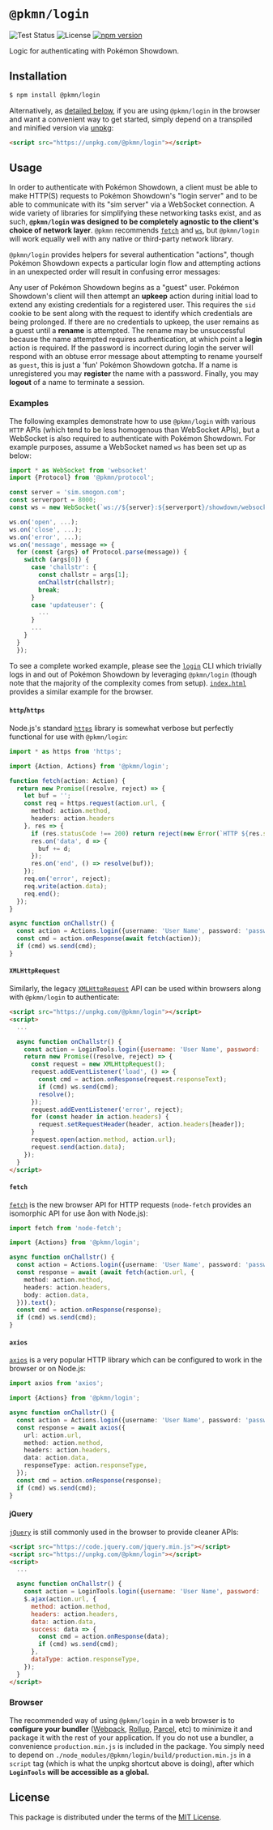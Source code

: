 # `@pkmn/login`

![Test Status](https://github.com/pkmn/ps/workflows/Tests/badge.svg)
![License](https://img.shields.io/badge/License-MIT-blue.svg)
[![npm version](https://img.shields.io/npm/v/@pkmn/login.svg)](https://www.npmjs.com/package/@pkmn/login)

Logic for authenticating with Pokémon Showdown.

## Installation

```sh
$ npm install @pkmn/login
```

Alternatively, as [detailed below](#browser), if you are using `@pkmn/login` in the browser and want
a convenient way to get started, simply depend on a transpiled and minified version via
[unpkg](https://unpkg.com/):

```html
<script src="https://unpkg.com/@pkmn/login"></script>
```

## Usage

In order to authenticate with Pokémon Showdown, a client must be able to make HTTP(S) requests to
Pokémon Showdown's "login server" and to be able to communicate with its "sim server" via a
WebSocket connection. A wide variety of libraries for simplifying these networking tasks exist, and
as such, **`@pkmn/login` was designed to be completely agnostic to the client's choice of network
layer**. `@pkmn` recommends [`fetch`](https://github.com/node-fetch/node-fetch) and
[`ws`](https://github.com/websockets/ws), but `@pkmn/login` will work equally well with any native
or third-party network library.

`@pkmn/login` provides helpers for several authentication "actions", though Pokémon Showdown expects
a particular login flow and attempting actions in an unexpected order will result in confusing
error messages:

Any user of Pokémon Showdown begins as a "guest" user. Pokémon Showdown's client will then attempt
an **upkeep** action during initial load to extend any existing credentials for a registered user.
This requires the `sid` cookie to be sent along with the request to identify which credentials are
being prolonged. If there are no credentials to upkeep, the user remains as a guest until a
**rename** is attempted. The rename may be unsuccessful because the name attempted requires
authentication, at which point a **login** action is required. If the password is incorrect during
login the server will respond with an obtuse error message about attempting to rename yourself as
`guest`, this is just a 'fun' Pokémon Showdown gotcha. If a name is unregistered you may
**register** the name with a password. Finally, you may **logout** of a name to terminate a session.

### Examples

The following examples demonstrate how to use `@pkmn/login` with various `HTTP` APIs (which tend
to be less homogenous than WebSocket APIs), but a WebSocket is also required to authenticate with
Pokémon Showdown. For example purposes, assume a WebSocket named `ws` has been set up as below:

```ts
import * as WebSocket from 'websocket'
import {Protocol} from '@pkmn/protocol';

const server = 'sim.smogon.com';
const serverport = 8000;
const ws = new WebSocket(`ws://${server}:${serverport}/showdown/websocket`);

ws.on('open', ...);
ws.on('close', ...);
ws.on('error', ...);
ws.on('message', message => {
  for (const {args} of Protocol.parse(message)) {
    switch (args[0]) {
      case 'challstr': {
        const challstr = args[1];
        onChallstr(challstr);
        break;
      }
      case 'updateuser': {
        ...
      }
      ...
    }
  }
  });
```

To see a complete worked example, please see the [`login`](login) CLI which trivially logs in and
out of Pokémon Showdown by leveraging `@pkmn/login` (though note that the majority of the complexity
comes from setup). [`index.html`](index.html) provides a similar example for the browser.

#### `http`/`https`

Node.js's standard [`https`](https://nodejs.org/api/https.html) library is somewhat verbose but
perfectly functional for use with `@pkmn/login`:

```ts
import * as https from 'https';

import {Action, Actions} from '@pkmn/login';

function fetch(action: Action) {
  return new Promise((resolve, reject) => {
    let buf = '';
    const req = https.request(action.url, {
      method: action.method,
      headers: action.headers
    }, res => {
      if (res.statusCode !== 200) return reject(new Error(`HTTP ${res.statusCode}`));
      res.on('data', d => {
        buf += d;
      });
      res.on('end', () => resolve(buf));
    });
    req.on('error', reject);
    req.write(action.data);
    req.end();
  });
}

async function onChallstr() {
  const action = Actions.login({username: 'User Name', password: 'password', challstr});
  const cmd = action.onResponse(await fetch(action));
  if (cmd) ws.send(cmd);
}
```

#### `XMLHttpRequest`

Similarly, the legacy
[`XMLHttpRequest`](https://developer.mozilla.org/en-US/docs/Web/API/XMLHttpRequest) API can be used
within browsers along with `@pkmn/login` to authenticate:

```html
<script src="https://unpkg.com/@pkmn/login"></script>
<script>
  ...

  async function onChallstr() {
    const action = LoginTools.login({username: 'User Name', password: 'password', challstr});
    return new Promise((resolve, reject) => {
      const request = new XMLHttpRequest();
      request.addEventListener('load', () => {
        const cmd = action.onResponse(request.responseText);
        if (cmd) ws.send(cmd);
        resolve();
      });
      request.addEventListener('error', reject);
      for (const header in action.headers) {
        request.setRequestHeader(header, action.headers[header]);
      }
      request.open(action.method, action.url);
      request.send(action.data);
    });
  }
</script>
```

#### `fetch`

[`fetch`](https://developer.mozilla.org/en-US/docs/Web/API/Fetch_API) is the new browser API for
HTTP requests (`node-fetch` provides an isomorphic API for use åon with Node.js):

```ts
import fetch from 'node-fetch';

import {Actions} from '@pkmn/login';

async function onChallstr() {
  const action = Actions.login({username: 'User Name', password: 'password', challstr});
  const response = await (await fetch(action.url, {
    method: action.method,
    headers: action.headers,
    body: action.data,
  })).text();
  const cmd = action.onResponse(response);
  if (cmd) ws.send(cmd);
}
```

#### `axios`

[`axios`](https://github.com/axios/axios) is a very popular HTTP library which can be configured
to work in the browser or on Node.js:

```ts
import axios from 'axios';

import {Actions} from '@pkmn/login';

async function onChallstr() {
  const action = Actions.login({username: 'User Name', password: 'password', challstr});
  const response = await axios({
    url: action.url,
    method: action.method,
    headers: action.headers,
    data: action.data,
    responseType: action.responseType,
  });
  const cmd = action.onResponse(response);
  if (cmd) ws.send(cmd);
}
```

#### jQuery

[`jQuery`](https://jquery.com/) is still commonly used in the browser to provide cleaner APIs:

```html
<script src="https://code.jquery.com/jquery.min.js"></script>
<script src="https://unpkg.com/@pkmn/login"></script>
<script>
  ...

  async function onChallstr() {
    const action = LoginTools.login({username: 'User Name', password: 'password', challstr});
    $.ajax(action.url, {
      method: action.method,
      headers: action.headers,
      data: action.data,
      success: data => {
        const cmd = action.onResponse(data);
        if (cmd) ws.send(cmd);
      },
      dataType: action.responseType,
    });
  }
</script>
```

### Browser

The recommended way of using `@pkmn/login` in a web browser is to **configure your bundler**
([Webpack](https://webpack.js.org/), [Rollup](https://rollupjs.org/),
[Parcel](https://parceljs.org/), etc) to minimize it and package it with the rest of your
application. If you do not use a bundler, a convenience `production.min.js` is included in the
package. You simply need to depend on `./node_modules/@pkmn/login/build/production.min.js` in a
`script` tag (which is what the unpkg shortcut above is doing), after which **`LoginTools` will be
accessible as a global.**

## License

This package is distributed under the terms of the [MIT License](LICENSE).
